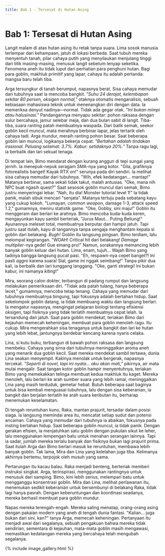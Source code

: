 ```yaml
---
title: Bab 1 - Tersesat di Hutan Asing
---
```

# Bab 1: Tersesat di Hutan Asing

Langit malam di atas hutan asing itu retak tanpa suara. Lima sosok manusia terlempar dari kehampaan, jatuh di lokasi berbeda. Saat tubuh mereka menyentuh tanah, pilar cahaya putih yang menyilaukan menjulang tinggi dari titik masing-masing, menusuk langit sebelum lenyap seketika. Fenomena aneh itu tidak luput dari perhatian para penghuni hutan. Bagi para goblin, makhluk primitif yang lapar, cahaya itu adalah pertanda: mangsa baru telah tiba.

Arga tersungkur di tanah berumput, napasnya berat. Sisa cahaya memudar dari tubuhnya saat ia mencoba bangkit. *"Suhu 24 derajat, kelembapan sekitar 80 persen, oksigen normal,"* otaknya otomatis menganalisis, sebuah kebiasaan mahasiswa teknik untuk menenangkan diri dengan data. Ia memeriksa denyut nadinya—normal. Tidak ada gegar otak. *"Ini bukan mimpi atau halusinasi."* Pandangannya menyapu sekitar: pohon raksasa dengan sulur bercahaya, jamur selebar meja, dan dua bulan sabit di langit. Tiba-tiba, suara ranting patah membuatnya waspada. Dari balik semak, seekor goblin kecil muncul, mata merahnya berbinar lapar, jelas tertarik oleh cahaya tadi. Arga mundur, meraih ranting pohon besar. Saat beberapa goblin lain muncul, logikanya bekerja cepat. *"Bertahan adalah tindakan irasional. Peluang selamat: 3.7%. Kabur: setidaknya 20%."* Tanpa ragu lagi, ia berbalik dan lari sekuat tenaga.

Di tempat lain, Bimo mendarat dengan kurang anggun di tepi sungai yang jernih. Ia menepuk-nepuk seragam SMA-nya yang kotor. "Gila, grafiknya fotorealistis banget! Kayak RTX on!" serunya pada diri sendiri. Ia melihat sisa cahaya memudar dari tubuhnya. "Wih, efek kedatangan... mantap!" Matanya berbinar, sama sekali tidak takut, malah antusias. "Oke, mana nih NPC buat ngasih quest?" Saat sesosok goblin muncul dari semak, Bimo justru menyeringai lebar. "Nah, itu dia! Monster tutorial level 1!" Ia tidak panik, malah sibuk mencari "senjata". Matanya tertuju pada sebatang kayu yang cukup kokoh. "Lumayan, *common weapon*, damage 1-3, attack speed 1.2," gumamnya, meniru statistik game. "Oke, Gobby, sini maju!" Goblin itu menggeram dan berlari ke arahnya. Bimo mencoba kuda-kuda keren, mengayunkan kayu sambil berteriak, "Jurus Maut... Puting Beliung!" Ayunannya meleset total, membuatnya berputar dan hampir jatuh. Tapi justru saat itulah, kayu di tangannya tanpa sengaja menghantam kepala si goblin dari belakang. *Bugh!* Goblin itu langsung pingsan. Bimo terdiam, lalu melompat kegirangan. "WOAH! Critical hit dari belakang! *Damage multiplier*-nya gede! Gue emang pro!" Namun, sorakannya memancing lebih banyak goblin keluar dari hutan. Lima, enam, tujuh... Wajah Bimo yang tadinya bangga langsung pucat pasi. "Eh, respawn-nya cepet banget?! Ini pasti *aggro* karena suara! Sial, game ini nggak seimbang!" Tanpa pikir dua kali, ia berbalik dan lari tunggang langgang. "Oke, ganti strategi! Ini bukan kabur, ini namanya *kiting*!"

Mira, seorang calon dokter, terbangun di padang rumput dan langsung melakukan pemeriksaan diri. "Tidak ada patah tulang, hanya beberapa lecet," gumamnya, mencoba tetap tenang. Cahaya yang memudar dari tubuhnya membuatnya bingung, tapi fokusnya adalah bertahan hidup. Saat sekelompok goblin datang, ia tidak membuang waktu dan langsung berlari. Ia mengatur napasnya, mengingat pelajaran biologi tentang efisiensi oksigen, tapi fisiknya yang tidak terlatih membuatnya cepat lelah. Ia tersandung dan jatuh. Saat para goblin mendekat, teriakan Bimo dari kejauhan memecah keheningan, membuat para goblin menoleh ragu. Itu cukup. Mira mengerahkan sisa tenaganya untuk bangkit dan lari ke hutan yang lebih lebat, jantungnya berdebar kencang karena nyaris celaka.

Lina, si kutu buku, terbangun di bawah pohon raksasa dan langsung membeku. Cahaya yang sirna dari tubuhnya meninggalkan aroma aneh yang menarik dua goblin kecil. Saat mereka mendekat sambil tertawa, dunia Lina seakan menyempit. Kakinya menolak untuk bergerak, napasnya tercekat. *"Seperti di novel, tapi ini nyata... aku akan mati,"* pikirnya, air mata mulai mengalir. Saat tangan kotor goblin hampir menyentuhnya, teriakan Bimo yang memekakkan telinga membuat kedua makhluk itu kaget. Mereka menoleh, lalu berlari ke arah sumber suara yang lebih ramai, meninggalkan Lina yang masih terduduk, gemetar hebat. Butuh beberapa saat baginya untuk bisa kembali menguasai tubuhnya, lalu dengan sisa keberanian, ia bangkit dan berjalan tertatih ke arah suara keributan itu, berharap menemukan keselamatan.

Di tengah reruntuhan kuno, Raka, mantan prajurit, tersadar dalam posisi siaga. Ia langsung memindai area itu, mencatat setiap sudut dan potensi ancaman. Cahaya yang memudar dari tubuhnya ia abaikan, fokusnya pada insting bertahan hidup. Saat beberapa goblin muncul, ia tidak panik. Dengan gerakan efisien, ia menjatuhkan satu goblin dengan pukulan sikut ke leher, lalu menggunakan lempengan batu untuk menahan serangan lainnya. Tapi ia sadar, jumlah mereka terlalu banyak dan fisiknya bukan lagi prajurit prima. Saat itulah Arga dan Bimo berlari masuk ke reruntuhan, membawa lebih banyak goblin. Tak lama, Mira dan Lina yang kelelahan juga tiba. Kelimanya akhirnya bertemu, terpojok oleh musuh yang sama.

Pertarungan itu kacau balau. Raka menjadi benteng, berteriak memberi instruksi singkat. Arga, terinspirasi, menggunakan rantingnya untuk menusuk dari samping. Bimo, kini lebih serius, melempari batu untuk mengganggu konsentrasi goblin. Mira dan Lina, melihat perlawanan itu, menemukan sedikit keberanian untuk bersembunyi di belakang Raka, tidak lagi hanya pasrah. Dengan keberuntungan dan koordinasi seadanya, mereka berhasil membuat para goblin mundur.

Napas mereka terengah-engah. Mereka saling menatap, orang-orang asing dengan pakaian modern yang aneh di tengah dunia fantasi. "Kalian... juga bukan dari sini, kan?" tanya Arga, memecah keheningan. Pertanyaan itu menjadi awal dari segalanya, sebuah pengakuan bahwa mereka tidak sendirian, sementara di kejauhan, mata-mata goblin masih mengawasi, memastikan kedatangan mereka yang bercahaya telah mengubah segalanya.

{% include image_gallery.html %}
